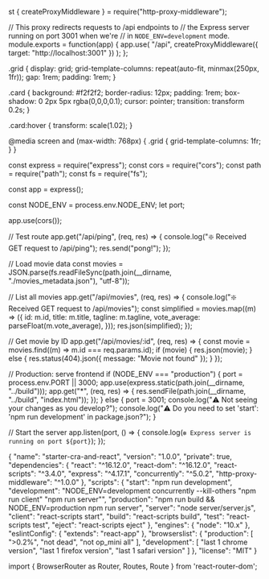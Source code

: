 st { createProxyMiddleware } = require("http-proxy-middleware");

// This proxy redirects requests to /api endpoints to
// the Express server running on port 3001 when we're
// in `NODE_ENV=development` mode.
module.exports = function(app) {
  app.use(
    "/api",
    createProxyMiddleware({
      target: "http://localhost:3001"
    })
  );
};

.grid {
  display: grid;
  grid-template-columns: repeat(auto-fit, minmax(250px, 1fr));
  gap: 1rem;
  padding: 1rem;
}

.card {
  background: #f2f2f2;
  border-radius: 12px;
  padding: 1rem;
  box-shadow: 0 2px 5px rgba(0,0,0,0.1);
  cursor: pointer;
  transition: transform 0.2s;
}

.card:hover {
  transform: scale(1.02);
}

@media screen and (max-width: 768px) {
  .grid {
    grid-template-columns: 1fr;
  }
}

const express = require("express");
const cors = require("cors");
const path = require("path");
const fs = require("fs");

const app = express();

const NODE_ENV = process.env.NODE_ENV;
let port;

app.use(cors());

// Test route
app.get("/api/ping", (req, res) => {
  console.log("❇️ Received GET request to /api/ping");
  res.send("pong!");
});

// Load movie data
const movies = JSON.parse(fs.readFileSync(path.join(__dirname, "./movies_metadata.json"), "utf-8"));

// List all movies
app.get("/api/movies", (req, res) => {
  console.log("❇️ Received GET request to /api/movies");
  const simplified = movies.map((m) => ({
    id: m.id,
    title: m.title,
    tagline: m.tagline,
    vote_average: parseFloat(m.vote_average),
  }));
  res.json(simplified);
});

// Get movie by ID
app.get("/api/movies/:id", (req, res) => {
  const movie = movies.find((m) => m.id === req.params.id);
  if (movie) {
    res.json(movie);
  } else {
    res.status(404).json({ message: "Movie not found" });
  }
});

// Production: serve frontend
if (NODE_ENV === "production") {
  port = process.env.PORT || 3000;
  app.use(express.static(path.join(__dirname, "../build")));
  app.get("*", (req, res) => {
    res.sendFile(path.join(__dirname, "../build", "index.html"));
  });
} else {
  port = 3001;
  console.log("⚠️ Not seeing your changes as you develop?");
  console.log("⚠️ Do you need to set 'start': 'npm run development' in package.json?");
}

// Start the server
app.listen(port, () => {
  console.log(`❇️ Express server is running on port ${port}`);
});


{
  "name": "starter-cra-and-react",
  "version": "1.0.0",
  "private": true,
  "dependencies": {
    "react": "^16.12.0",
    "react-dom": "^16.12.0",
    "react-scripts": "^3.4.0",
    "express": "^4.17.1",
    "concurrently": "^5.0.2",
    "http-proxy-middleware": "^1.0.0"
  },
  "scripts": {
    "start": "npm run development",
    "development": "NODE_ENV=development concurrently --kill-others \"npm run client\" \"npm run server\"",
    "production": "npm run build && NODE_ENV=production npm run server",
    "server": "node server/server.js",
    "client": "react-scripts start",
    "build": "react-scripts build",
    "test": "react-scripts test",
    "eject": "react-scripts eject"
  },
  "engines": {
    "node": "10.x"
  },
  "eslintConfig": {
    "extends": "react-app"
  },
  "browserslist": {
    "production": [
      ">0.2%",
      "not dead",
      "not op_mini all"
    ],
    "development": [
      "last 1 chrome version",
      "last 1 firefox version",
      "last 1 safari version"
    ]
  },
  "license": "MIT"
}

import { BrowserRouter as Router, Routes, Route } from 'react-router-dom';
